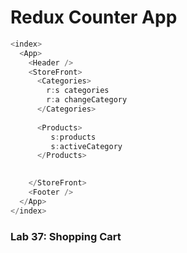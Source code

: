 # Redux Counter App

```javascript
<index>
  <App>
    <Header />
    <StoreFront>      
      <Categories>
        r:s categories
        r:a changeCategory
      </Categories>
      
      <Products>
         s:products
         s:activeCategory
      </Products>

    
    </StoreFront>
    <Footer />
  </App>
</index>
```


### Lab 37: Shopping Cart
```

```

